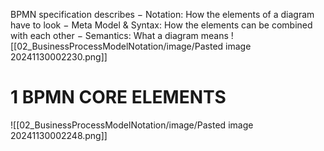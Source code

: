 
BPMN specification describes
− Notation: How the elements of a diagram have to look
− Meta Model & Syntax: How the elements can be combined with each other
− Semantics: What a diagram means
![[02_BusinessProcessModelNotation/image/Pasted image 20241130002230.png]]



# 1 BPMN CORE ELEMENTS

![[02_BusinessProcessModelNotation/image/Pasted image 20241130002248.png]]

